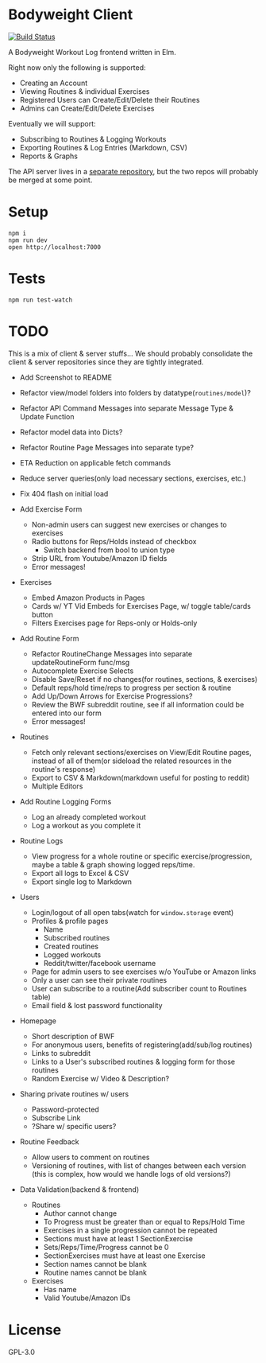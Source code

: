 # Bodyweight Client

[![Build Status](https://travis-ci.org/prikhi/bodyweight-client.svg?branch=master)](https://travis-ci.org/prikhi/bodyweight-client)

A Bodyweight Workout Log frontend written in Elm.

Right now only the following is supported:

* Creating an Account
* Viewing Routines & individual Exercises
* Registered Users can Create/Edit/Delete their Routines
* Admins can Create/Edit/Delete Exercises


Eventually we will support:

* Subscribing to Routines & Logging Workouts
* Exporting Routines & Log Entries (Markdown, CSV)
* Reports & Graphs


The API server lives in a [separate
repository](https://github.com/prikhi/bodyweight-server), but the two repos
will probably be merged at some point.

# Setup

```
npm i
npm run dev
open http://localhost:7000
```

# Tests

```
npm run test-watch
```

# TODO

This is a mix of client & server stuffs... We should probably consolidate the
client & server repositories since they are tightly integrated.

* Add Screenshot to README
* Refactor view/model folders into folders by datatype(`routines/model`)?
* Refactor API Command Messages into separate Message Type & Update Function
* Refactor model data into Dicts?
* Refactor Routine Page Messages into separate type?
* ETA Reduction on applicable fetch commands
* Reduce server queries(only load necessary sections, exercises, etc.)
* Fix 404 flash on initial load
* Add Exercise Form
    * Non-admin users can suggest new exercises or changes to exercises
    * Radio buttons for Reps/Holds instead of checkbox
        * Switch backend from bool to union type
    * Strip URL from Youtube/Amazon ID fields
    * Error messages!
* Exercises
    * Embed Amazon Products in Pages
    * Cards w/ YT Vid Embeds for Exercises Page, w/ toggle table/cards button
    * Filters Exercises page for Reps-only or Holds-only
* Add Routine Form
    * Refactor RoutineChange Messages into separate updateRoutineForm func/msg
    * Autocomplete Exercise Selects
    * Disable Save/Reset if no changes(for routines, sections, & exercises)
    * Default reps/hold time/reps to progress per section & routine
    * Add Up/Down Arrows for Exercise Progressions?
    * Review the BWF subreddit routine, see if all information could be entered
      into our form
    * Error messages!
* Routines
    * Fetch only relevant sections/exercises on View/Edit Routine pages,
      instead of all of them(or sideload the related resources in the
      routine's response)
    * Export to CSV & Markdown(markdown useful for posting to reddit)
    * Multiple Editors
* Add Routine Logging Forms
    * Log an already completed workout
    * Log a workout as you complete it
* Routine Logs
    * View progress for a whole routine or specific exercise/progression, maybe
      a table & graph showing logged reps/time.
    * Export all logs to Excel & CSV
    * Export single log to Markdown
* Users
    * Login/logout of all open tabs(watch for `window.storage` event)
    * Profiles & profile pages
        * Name
        * Subscribed routines
        * Created routines
        * Logged workouts
        * Reddit/twitter/facebook username
    * Page for admin users to see exercises w/o YouTube or Amazon links
    * Only a user can see their private routines
    * User can subscribe to a routine(Add subscriber count to Routines table)
    * Email field & lost password functionality
* Homepage
    * Short description of BWF
    * For anonymous users, benefits of registering(add/sub/log routines)
    * Links to subreddit
    * Links to a User's subscribed routines & logging form for those routines
    * Random Exercise w/ Video & Description?
* Sharing private routines w/ users
    * Password-protected
    * Subscribe Link
    * ?Share w/ specific users?
* Routine Feedback
    * Allow users to comment on routines
    * Versioning of routines, with list of changes between each version
      (this is complex, how would we handle logs of old versions?)

* Data Validation(backend & frontend)
    * Routines
        * Author cannot change
        * To Progress must be greater than or equal to Reps/Hold Time
        * Exercises in a single progression cannot be repeated
        * Sections must have at least 1 SectionExercise
        * Sets/Reps/Time/Progress cannot be 0
        * SectionExercises must have at least one Exercise
        * Section names cannot be blank
        * Routine names cannot be blank
    * Exercises
        * Has name
        * Valid Youtube/Amazon IDs

# License

GPL-3.0
